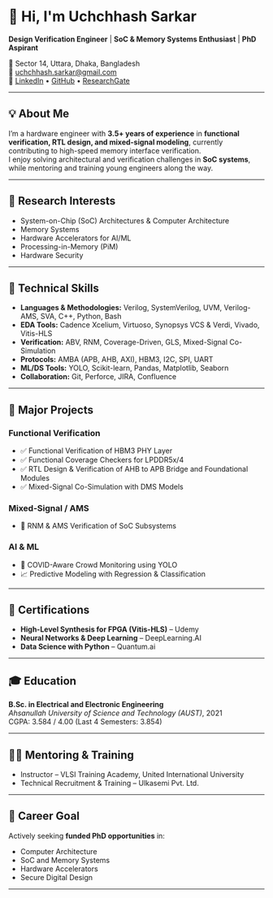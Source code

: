 # 👋 Hi, I'm Uchchhash Sarkar

**Design Verification Engineer** | **SoC & Memory Systems Enthusiast** | **PhD Aspirant**

📍 Sector 14, Uttara, Dhaka, Bangladesh  
📧 uchchhash.sarkar@gmail.com  
🔗 [LinkedIn](https://linkedin.com/in/uchchhash) • [GitHub](https://github.com/uchchhash) • [ResearchGate](https://www.researchgate.net/profile/Uchchhash_Sarkar)

---

## 💡 About Me

I’m a hardware engineer with **3.5+ years of experience** in **functional verification, RTL design, and mixed-signal modeling**, currently contributing to high-speed memory interface verification.  
I enjoy solving architectural and verification challenges in **SoC systems**, while mentoring and training young engineers along the way.

---

## 🔬 Research Interests

- System-on-Chip (SoC) Architectures & Computer Architecture
- Memory Systems
- Hardware Accelerators for AI/ML
- Processing-in-Memory (PiM)
- Hardware Security

---

## 🧠 Technical Skills

- **Languages & Methodologies:** Verilog, SystemVerilog, UVM, Verilog-AMS, SVA, C++, Python, Bash
- **EDA Tools:** Cadence Xcelium, Virtuoso, Synopsys VCS & Verdi, Vivado, Vitis-HLS
- **Verification:** ABV, RNM, Coverage-Driven, GLS, Mixed-Signal Co-Simulation
- **Protocols:** AMBA (APB, AHB, AXI), HBM3, I2C, SPI, UART
- **ML/DS Tools:** YOLO, Scikit-learn, Pandas, Matplotlib, Seaborn
- **Collaboration:** Git, Perforce, JIRA, Confluence

---

## 🚀 Major Projects

### Functional Verification
- ✅ Functional Verification of HBM3 PHY Layer
- ✅ Functional Coverage Checkers for LPDDR5x/4
- ✅ RTL Design & Verification of AHB to APB Bridge and Foundational Modules
- ✅ Mixed-Signal Co-Simulation with DMS Models

### Mixed-Signal / AMS
- 🔄 RNM & AMS Verification of SoC Subsystems

### AI & ML
- 🤖 COVID-Aware Crowd Monitoring using YOLO
- 📈 Predictive Modeling with Regression & Classification

---

## 📄 Certifications

- **High-Level Synthesis for FPGA (Vitis-HLS)** – Udemy
- **Neural Networks & Deep Learning** – DeepLearning.AI
- **Data Science with Python** – Quantum.ai

---

## 🎓 Education

**B.Sc. in Electrical and Electronic Engineering**  
*Ahsanullah University of Science and Technology (AUST)*, 2021  
CGPA: 3.584 / 4.00 (Last 4 Semesters: 3.854)

---

## 🧑‍🏫 Mentoring & Training

- Instructor – VLSI Training Academy, United International University
- Technical Recruitment & Training – Ulkasemi Pvt. Ltd.

---

## 🎯 Career Goal

Actively seeking **funded PhD opportunities** in:
- Computer Architecture
- SoC and Memory Systems
- Hardware Accelerators
- Secure Digital Design

---

